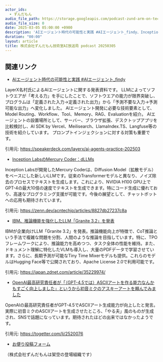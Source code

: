 ```yaml
---
actor_ids:
  - ずんだもん
audio_file_path: https://storage.googleapis.com/podcast-zund-arm-on-tech/audio/株式会社ずんだもん技術室AI放送局_podcast_20250305.mp3
audio_file_size: 0
date: 2025-03-05 05:00:00 +0900
description: 'AIエージェント時代の可能性と実践 #AIエージェント_findy、Inception LabsのMercury Coder：dLLMs、IBM、推論機能を強化したLLM「Granite 3.2」を発表、OpenAI最高研究責任者が「（GPT-4.5では）ASCIIアートを作る能力なんかもすごく向上しました」というから初音ミクのアスキーアートを頼んでみました'
duration: "00:00"
layout: article
title: 株式会社ずんだもん技術室AI放送局 podcast 20250305
---
```


## 関連リンク


- [AIエージェント時代の可能性と実践 #AIエージェント_findy](https://speakerdeck.com/layerx/ai-agents-practice-202503)  


LayerX名村氏によるAIエージェントに関する発表資料です。
LLMによってソフトウエアが「考える力」を手にしたことで、ソフトウエアの能力が限界突破し、プログラムは「定義された入力→定義された出力」から「予測不要な入力→予測可能な出力」へ変化しました。
AIエージェント開発に必要な技術要素として、Model Routing、Workflow、Tool、Memory、RAG、Evaluationを紹介。
AIエージェントの設置場所として、サーバー、ブラウザ拡張、デスクトップアプリを比較検討し、AI SDK by Vercel、Meilisearch、LlamaIndex.TS、Langfuse等の技術を紹介しています。
プロンプトインジェクションに対する対策も重要です。


引用元: https://speakerdeck.com/layerx/ai-agents-practice-202503


- [Inception LabsのMercury Coder：dLLMs](https://zenn.dev/acntechjp/articles/8827db27237c8a)  


Inception Labsが開発したMercury Coderは、Diffusion Model（拡散モデル）をベースにした新しいLLMです。従来のTransformerモデルと異なり、ノイズ除去のプロセスでテキストを生成します。これにより、NVIDIA H100 GPU上でGPT-4の最大10倍の速度でテキストを生成できます。特にコード生成に優れており、高速なプログラミング支援が可能です。今後の展望として、チャットボットへの応用も期待されています。


引用元: https://zenn.dev/acntechjp/articles/8827db27237c8a


- [IBM、推論機能を強化したLLM「Granite 3.2」を発表](https://japan.zdnet.com/article/35229974/)  


IBMが企業向けLLM「Granite 3.2」を発表。推論機能向上が特徴で、CoT推論という手法で複雑な問題を分割、人間のような推論を目指しています。特に、TPOフレームワークにより、推論能力を高めつつ、タスク全体の性能を維持。また、ドキュメント理解に特化したVLMも導入し、大量のPDFデータで学習させています。さらに、長期予測が可能なTiny Time Mixerモデルも提供。これらのモデルはHugging Face等で公開されており、Apache License 2.0で利用可能です。


引用元: https://japan.zdnet.com/article/35229974/


- [OpenAI最高研究責任者が「（GPT-4.5では）ASCIIアートを作る能力なんかもすごく向上しました」というから初音ミクのアスキーアートを頼んでみました](https://togetter.com/li/2520076)  


OpenAIの最高研究責任者がGPT-4.5でASCIIアート生成能力が向上したと発言。実際に初音ミクのASCIIアートを生成させたところ、「やる夫」風のものが生成され、SNSで話題になっています。期待されたほどの出来ではなかったようです。


引用元: https://togetter.com/li/2520076



- [お便り投稿フォーム](https://forms.gle/ffg4JTfqdiqK62qf9)

（株式会社ずんだもんは架空の登場組織です）
